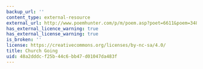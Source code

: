 ```yaml
---
backup_url: ''
content_type: external-resource
external_url: http://www.poemhunter.com/p/m/poem.asp?poet=6611&poem=34852
has_external_licence_warning: true
has_external_license_warning: true
is_broken: ''
license: https://creativecommons.org/licenses/by-nc-sa/4.0/
title: Church Going
uid: 48a2dddc-f25b-44c6-bb47-d01047da483f
---
```

